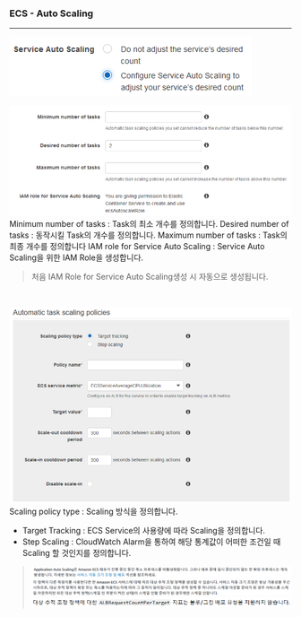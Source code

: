 ### ECS - Auto Scaling
---
![Enable Service Auto Scaling](https://github.com/IlIllIlllIllll/AWS/raw/main/ECS/Auto%20Scaling/img/image-1.png)

![Setting Service Auto Scaling](https://github.com/IlIllIlllIllll/AWS/raw/main/ECS/Auto%20Scaling/img/image-2.png)
Minimum number of tasks : Task의 최소 개수를 정의합니다.
Desired number of tasks : 동작시킬 Task의 개수를 정의합니다.
Maximum number of tasks : Task의 최종 개수를 정의합니다
IAM role for Service Auto Scaling : Service Auto Scaling을 위한 IAM Role을 생성합니다.
> 처음 IAM Role for Service Auto Scaling생성 시 자동으로 생성됩니다.

<br>

![Setting Service Auto Scaling](https://github.com/IlIllIlllIllll/AWS/raw/main/ECS/Auto%20Scaling/img/image-3.png)
Scaling policy type : Scaling 방식을 정의합니다.
- Target Tracking : ECS Service의 사용량에 따라 Scaling을 정의합니다.
- Step Scaling : CloudWatch Alarm을 통하여 해당 통계값이 어떠한 조건일 때 Scaling 할 것인지를 정의합니다.

> ![Explain Service Auto Scaling](https://github.com/IlIllIlllIllll/AWS/raw/main/ECS/Auto%20Scaling/img/image-4.png) <br>
![Explain Service Auto Scaling](https://github.com/IlIllIlllIllll/AWS/raw/main/ECS/Auto%20Scaling/img/image-5.png) <br>
![Explain Service Auto Scaling](https://github.com/IlIllIlllIllll/AWS/raw/main/ECS/Auto%20Scaling/img/image-6.png)
